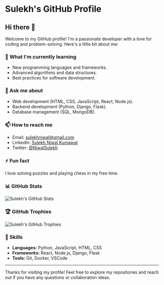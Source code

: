 # Sulekh's GitHub Profile


## Hi there 👋
Welcome to my GitHub profile! I'm a passionate developer with a love for coding and problem-solving. Here's a little bit about me:

### 🌱 What I'm currently learning
- New programming languages and frameworks.
- Advanced algorithms and data structures.
- Best practices for software development.

### 💬 Ask me about
- Web development (HTML, CSS, JavaScript, React, Node.js).
- Backend development (Python, Django, Flask).
- Database management (SQL, MongoDB).

### 📫 How to reach me
- Email: [sulekhniwal@gmail.com](mailto:sulekhniiwal@gmail.com)
- LinkedIn: [Sulekh Niwal Kumawat](www.linkedin.com/in/sulekh-niwal-kumawat-293a442a3)
- Twitter: [@NiwalSulekh](https://x.com/NiwalSulekh)

### ⚡ Fun fact
I love solving puzzles and playing chess in my free time.

### 📊 GitHub Stats
![Sulekh's GitHub Stats](https://github-readme-stats.vercel.app/api?username=Sulekh25&show_icons=true&theme=radical)

### 🏆 GitHub Trophies
![Sulekh's GitHub Trophies](https://github-profile-trophy.vercel.app/?username=Sulekh25&theme=onedark)

### 💼 Skills
- **Languages:** Python, JavaScript, HTML, CSS
- **Frameworks:** React, Node.js, Django, Flask
- **Tools:** Git, Docker, VSCode

---

Thanks for visiting my profile! Feel free to explore my repositories and reach out if you have any questions or collaboration ideas.
